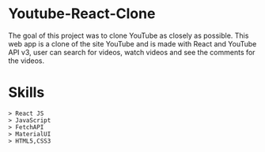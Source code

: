 # Youtube-React-Clone
The goal of this project was to clone YouTube as closely as possible. This web app is a clone of the site YouTube and is made with React and YouTube API v3, user can search for videos, watch videos and see the comments for the videos.

  # Skills 
    > React JS
    > JavaScript
    > FetchAPI
    > MaterialUI
    > HTML5,CSS3
